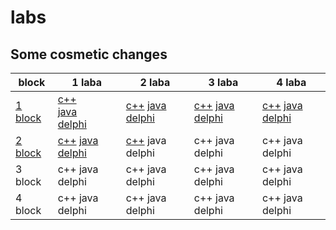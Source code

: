 # labs
## Some cosmetic changes


| block                        |                                                                                              1 laba                                                                                   |                                                                                          2 laba                                                                                       |                                                                              3 laba                                                                                                    |                                                                              4 laba                                                                                                    |
|------------------------------|---------------------------------------------------------------------------------------------------------------------------------------------------------------------------------------|---------------------------------------------------------------------------------------------------------------------------------------------------------------------------------------|----------------------------------------------------------------------------------------------------------------------------------------------------------------------------------------|----------------------------------------------------------------------------------------------------------------------------------------------------------------------------------------|
| <a href="1block">1 block</a> | <a href="1block/1/C++/ConsoleApplication1/ConsoleApplication1.cpp">c++</a> <br> <a href="1block/1/Java/project/src/Main.java">java</a> <br> <a href="1block/1/Delphi/Project1.dpr">delphi</a> | <a href="1block/2/C++/ConsoleApplication1/ConsoleApplication1.cpp">c++</a>  <a href="1block/2/Java/project/src/Main.java">java</a>  <a href="1block/2/Delphi/Project1.dpr">delphi</a> | <a href="1block/3/C++/ConsoleApplication1/ConsoleApplication1.cpp">c++</a>  <a href="1block/3/Java/untitled/src/Main.java">java</a>  <a href="1block/3/Delphi/Project1.dpr">delphi</a> | <a href="1block/4/C++/ConsoleApplication1/ConsoleApplication1.cpp">c++</a>  <a href="1block/4/Java/untitled/src/Main.java">java</a>  <a href="1block/4/Delphi/Project1.dpr">delphi</a> |
| <a href="2block">2 block</a> | <a href="2block/1/c++/ConsoleApplication1/ConsoleApplication1.cpp">c++</a>  <a href="2block/1/Java/project/src/Main.java">java</a>  <a href="2block/1/Delphi/Project2.dpr">delphi</a> | <a href="2block/2/C++/ConsoleApplication1/ConsoleApplication1.cpp">c++</a>  java                                                    delphi                                            | c++                                                                         java                                                     delphi                                            |  c++                                                                          java                                                    delphi                                           |
| 3 block                      | c++                                                                         java                                                    delphi                                            |    c++                                                                      java                                                    delphi                                            | c++                                                                         java                                                     delphi                                            |  c++                                                                          java                                                    delphi                                           |
| 4 block                      | c++                                                                         java                                                    delphi                                            |   c++                                                                       java                                                    delphi                                            | c++                                                                         java                                                     delphi                                            |  c++                                                                          java                                                    delphi                                           |
